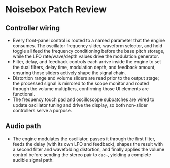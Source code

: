 # Noisebox Patch Review

## Controller wiring
- Every front-panel control is routed to a named parameter that the engine consumes. The oscillator frequency slider, waveform selector, and hold toggle all feed the frequency conditioning before the base pitch storage, while the LFO rate/wave/depth values drive the modulation generator.
- Filter, delay, and feedback controls each arrive inside the engine to set the dual filters, delay time, modulation depth, and feedback amount, ensuring those sliders actively shape the signal chain.
- Distortion range and volume sliders are read prior to the output stage; the processed signal is mirrored to the scope monitor and routed through the volume multipliers, confirming those UI elements are functional.
- The frequency touch pad and oscilloscope subpatches are wired to update oscillator tuning and drive the display, so both non-slider controllers serve a purpose.

## Audio path
- The engine modulates the oscillator, passes it through the first filter, feeds the delay (with its own LFO and feedback), shapes the result with a second filter and wavefolding distortion, and finally applies the volume control before sending the stereo pair to `dac~`, yielding a complete audible signal path.

